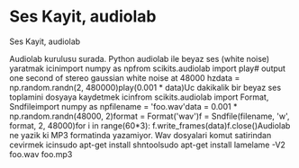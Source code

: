 # Ses Kayit, audiolab


Ses Kayit, audiolab



Audiolab kurulusu surada. Python audiolab ile beyaz ses (white noise) yaratmak icinimport numpy as npfrom scikits.audiolab import play# output one second of stereo gaussian white noise at 48000 hzdata = np.random.randn(2, 480000)play(0.001 * data)Uc dakikalik bir beyaz ses toplamini dosyaya kaydetmek icinfrom scikits.audiolab import Format, Sndfileimport numpy as npfilename = 'foo.wav'data = 0.001 * np.random.randn(48000, 2)format = Format('wav')f = Sndfile(filename, 'w', format, 2, 48000)for i in range(60*3):     f.write_frames(data)f.close()Audiolab ne yazik ki MP3 formatinda yazamiyor. Wav dosyalari komut satirindan cevirmek icinsudo apt-get install shntoolsudo apt-get install lamelame -V2 foo.wav foo.mp3




